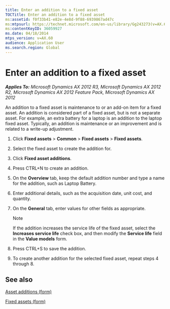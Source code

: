 ```yaml
---
title: Enter an addition to a fixed asset
TOCTitle: Enter an addition to a fixed asset
ms:assetid: f0f33b41-e82e-4e8d-9f88-6939867ad47c
ms:mtpsurl: https://technet.microsoft.com/en-us/library/Gg243273(v=AX.60)
ms:contentKeyID: 36059927
ms.date: 04/18/2014
mtps_version: v=AX.60
audience: Application User
ms.search.region: Global
---
```


# Enter an addition to a fixed asset 


_**Applies To:** Microsoft Dynamics AX 2012 R3, Microsoft Dynamics AX 2012 R2, Microsoft Dynamics AX 2012 Feature Pack, Microsoft Dynamics AX 2012_

An addition to a fixed asset is maintenance to or an add-on item for a fixed asset. An addition is considered part of a fixed asset, but is not a separate asset. For example, an extra battery for a laptop is an addition to the laptop fixed asset. Typically, an addition is maintenance or an improvement and is related to a write-up adjustment.

1.  Click **Fixed assets** \> **Common** \> **Fixed assets** \> **Fixed assets**.

2.  Select the fixed asset to create the addition for.

3.  Click **Fixed asset additions**.

4.  Press CTRL+N to create an addition.

5.  On the **Overview** tab, keep the default addition number and type a name for the addition, such as Laptop Battery.

6.  Enter additional details, such as the acquisition date, unit cost, and quantity.

7.  On the **General** tab, enter values for other fields as appropriate.
    

    > [!NOTE]
    > <P>If the addition increases the service life of the fixed asset, select the <STRONG>Increases service life</STRONG> check box, and then modify the <STRONG>Service life</STRONG> field in the <STRONG>Value models</STRONG> form.</P>



8.  Press CTRL+S to save the addition.

9.  To create another addition for the selected fixed asset, repeat steps 4 through 8.

## See also

[Asset additions (form)](https://technet.microsoft.com/en-us/library/hh227527\(v=ax.60\))

[Fixed assets (form)](https://technet.microsoft.com/en-us/library/aa620341\(v=ax.60\))

  


